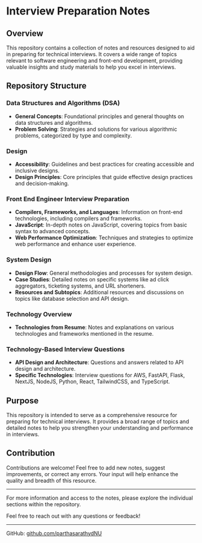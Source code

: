 # Interview Preparation Notes

## Overview

This repository contains a collection of notes and resources designed to aid in preparing for technical interviews. It covers a wide range of topics relevant to software engineering and front-end development, providing valuable insights and study materials to help you excel in interviews.

## Repository Structure

### Data Structures and Algorithms (DSA)

- **General Concepts**: Foundational principles and general thoughts on data structures and algorithms.
- **Problem Solving**: Strategies and solutions for various algorithmic problems, categorized by type and complexity.

### Design

- **Accessibility**: Guidelines and best practices for creating accessible and inclusive designs.
- **Design Principles**: Core principles that guide effective design practices and decision-making.

### Front End Engineer Interview Preparation

- **Compilers, Frameworks, and Languages**: Information on front-end technologies, including compilers and frameworks.
- **JavaScript**: In-depth notes on JavaScript, covering topics from basic syntax to advanced concepts.
- **Web Performance Optimization**: Techniques and strategies to optimize web performance and enhance user experience.

### System Design

- **Design Flow**: General methodologies and processes for system design.
- **Case Studies**: Detailed notes on specific systems like ad click aggregators, ticketing systems, and URL shorteners.
- **Resources and Subtopics**: Additional resources and discussions on topics like database selection and API design.

### Technology Overview

- **Technologies from Resume**: Notes and explanations on various technologies and frameworks mentioned in the resume.

### Technology-Based Interview Questions

- **API Design and Architecture**: Questions and answers related to API design and architecture.
- **Specific Technologies**: Interview questions for AWS, FastAPI, Flask, NextJS, NodeJS, Python, React, TailwindCSS, and TypeScript.

## Purpose

This repository is intended to serve as a comprehensive resource for preparing for technical interviews. It provides a broad range of topics and detailed notes to help you strengthen your understanding and performance in interviews.

## Contribution

Contributions are welcome! Feel free to add new notes, suggest improvements, or correct any errors. Your input will help enhance the quality and breadth of this resource.

---

For more information and access to the notes, please explore the individual sections within the repository.

Feel free to reach out with any questions or feedback!

---

GitHub: [github.com/parthasarathydNU](https://github.com/parthasarathydNU)
